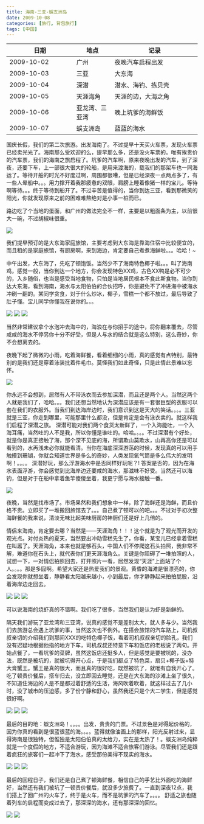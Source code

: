 ```yaml
---
title: 海南-三亚-蜈支洲岛
date: 2009-10-08
categories: [旅行, 背包旅行]
tags: [中国]    
---
```




<!-- Post Thumbnail -->
<table width="100%" border="0" cellspacing="0" cellpadding="0" class="table">
  <thead>
  <tr>
<th width="35%">日期</th>
<th width="20%">地点</th>
<th width="45%">记录</th>
  </tr>
  </thead>
  <tbody>
  <tr>
<td>2009-10-02</td>
<td>广州</td>
<td>夜晚汽车启程出发</td>
  </tr>
  <tr>
<td>2009-10-03</td>
<td>三亚</td>
<td>大东海</td>
  </tr>
  <tr>
<td>2009-10-04</td>
<td>深潜</td>
<td>潜水、海钓、拣贝壳</td>
  </tr>
  <tr>
<td>2009-10-05</td>
<td>天涯海角</td>
<td>天涯的边，大海之角</td>
  </tr>
  <tr>
<td>2009-10-06</td>
<td>亚龙湾、三亚湾</td>
<td>晚上坑爹的海鲜饭</td>
  </tr>
  <tr>
<td>2009-10-07</td>
<td>蜈支洲岛</td>
<td>蓝蓝的海水</td>
  </tr>
  </tbody>
</table>
<!-- Post Full -->



国庆长假，我们的第二次旅游。出发海南了。不过提早十天买火车票，发现火车票已经卖光光了。海南那么受欢迎的么，提早那么多，还是没火车票的。唯有挨贵价的汽车票，我们的海南之旅启程了。坑爹的汽车啊，原来夜晚出发的汽车，到了深夜，还要下车，上一部很大很大的轮船，是用来渡海的，载我们的那架车也一同海运了。等待开船的时光不好度过啊，周围都很嘈，但是已经深夜一点两点多了，有一些人晕船中。。。用力撑开着我那疲惫的双眼，肩膀上睡着像猪一样的宝儿。等待啊等待。。。终于等待到船开了。不过辛苦是值得的，当你到达三亚，看到那微笑的阳光，你就发现原来之前的困难难熬绝对是小事一桩而已。


路边吃了个当地的蛋面，和广州的做法完全不一样，主要是以粗面条为主，以前很大一碗，不过胡椒味很重。

![](/portfolio/2009_10/fullsize/sightcorner-1.jpg)

我们提早预订的是大东海家庭旅馆，主要考虑到大东海是靠海住宿中比较便宜的，而且租的是家庭旅馆，有厨房啊，来到海边，肯定要自己煮煮海鲜啦。。。哈哈！~


中午出发，大东海了，先吃了顿饱饭。当然少不了海南特色椰子啦。。。叫了海南鸡，感觉一般，当你到达一个地方，你会发现特色XX鸡，古色XX鸭是必不可少的，入乡随俗，也当是感受当地食物，只怕是当地居民根本不食此斯食物。当你到达大东海，看到海南，海水与太阳伯伯的合伙招呼，你是避免不了冲进海中被海水冲刷一翻的。某同学贪食，对于什么炒冰，椰子，雪糕一个都不放过，最后导致了肚子懂。宝儿同学你懂我在说你的。。。

![](/portfolio/2009_10/fullsize/sightcorner-2.jpg)
![](/portfolio/2009_10/fullsize/sightcorner-3.jpg)
![](/portfolio/2009_10/fullsize/sightcorner-4.jpg)

当然非常建议拿个水泡冲去海中的，海浪在与你招手的途中，将你翻来覆去，尽管咸咸的海水不停另你十分不好受，但是人与水的结合就是这么特别，这么奇妙，你不会想离去的。


夜晚下起了微微的小雨，吃着海鲜餐，看着细细的小雨，真的感觉有点特别，最特别的是我们还是穿着泳装批着件毛巾。莫怪我们如此奇怪，只是此情此景难以忘怀。

![](/portfolio/2009_10/fullsize/sightcorner-6.jpg)

你永远不会想到，居然有人不带泳衣而去参加深潜，而且还是两个人。当然这两个人就是我们了，哈哈。。。我们还想当然地认为深潜应该是有一套很巨型的衣服可以套在我们的衣服外。当我们到达海岸边时，我们意识到这是天大的笑话。。。。三亚就是三亚，你走到哪里，可能那里什么都没，但是肯定是会有泳衣卖的。就这样我们启程了深潜之旅。
深潜可能对我们两个食货太新鲜了，一个入海能吐，一个入海耳痛，当然吐的人不是我，所以你懂是谁吐的。哈哈。。。。不过深潜有个好处，就是你是真正接触了海，那个深不见底的海，所谓欺山莫欺水，山再高你还是可以看到的，水再浅未必你就能看清。当你在海底深深游荡的时候，发现真的可以用手触摸到珊瑚，你就会知道世界是多么的奇妙，人类发现氧气筒是多么伟大的发明啊！。。。。
深潜好玩，那么浮游海水中是否同样好玩呢？! 答案是否的，因为在海水表面浮游，你会感觉到比海岸边还要咸的海水，那滋味不好受。当然还可以海钓，但是对于在船中拿着鱼竿傻傻坐着，我更宁愿与海水接触一番。

![](/portfolio/2009_10/fullsize/sightcorner-8.jpg)

夜晚，当然是找市场了。市场果然和我们想象中一样，除了海鲜还是海鲜，而且价格不贵。立即买了一堆搬回旅馆去了。。。自己煮了顿可以的吧。。。不过对于初次整海鲜餐的我来说，清淡无味比起美味厨房的神厨们还是好上几倍的。


情侣来海南，肯定要去哪？当然是——天涯海角！！！这个就是为了观光而开发的观光点。对付炎热的夏天，当然要出冲动雪糕先生了，你看，某宝儿已经拿着雪糕在叫嚣了。天涯海角，本来也就是够石头，中国人们不停爬这石头拍照，我非常不解，难道你在石头上，就代表你们更天涯海角么。关键是你阻碍了一堆拍照的人，试想一下，一对情侣拍照回去，打开照片一看，居然发现“天涯”上面站了个人。。。。那是多囧啊。希望大家还是热爱我们的景观。黄昏的海滩是很漂亮的，你会发现你就想坐着，静静看太阳越来越小，小到最后，你才静静起来拍拍屁股，沿着海岸边走回去。

![](/portfolio/2009_10/fullsize/sightcorner-16.jpg)
![](/portfolio/2009_10/fullsize/sightcorner-19.jpg)
![](/portfolio/2009_10/fullsize/sightcorner-21.jpg)

可以说海南的烧虾真的不错啊。我们吃了很多，当然我们是认为虾是新鲜的。


隔天我们游玩了亚龙湾和三亚湾，说真的感觉不是差别太大，就人多与少。当然我们去旅游总会遇上坑爹的事，当然这次也不例外。在搭会旅馆的汽车路上，司机叔叔亲切的介绍我们到那间XXX的吃特色椰子饭，看着司机叔叔亲切的脸孔，我们没有迟疑地根据他指的地方下车，司机叔叔还特意下车和饭店的老板说了两句。开始点餐了，一看坑爹的菜牌，虽然这饭店还挺多人，但是感觉是要被坑的，没办法，既然是被坑的，就被坑得开心点，于是我们都点了特色菜，扇贝+椰子饭+特大膏蟹王。蟹王是真的很大，而且真的很好吃，既然被坑了，就唯有自我开心了。
吃了顿贵价餐后，搭车归去，没立即回去睡觉，还是在大东海的沙滩上坐了很久，不知道住海边的人是不是都过着舒适的生活，海风吹着吹着，就这样过去了几小时，没了城市的压迫感，多了份宁静和舒心，虽然我还只是个大二学生，但是感觉很好啊。

![](/portfolio/2009_10/fullsize/sightcorner-23.jpg)
![](/portfolio/2009_10/fullsize/sightcorner-24.jpg)
![](/portfolio/2009_10/fullsize/sightcorner-25.jpg)

最后的目的地：蜈支洲岛！。。。。出发，贵贵的门票。不过景色是对得起价格的，因为你真的看到是很蓝很蓝的海。。。。蓝得就像油画上的那样，阳光反射过来，显得海南是很独特，但惟独是太阳伯伯真的太给力，实在是太热了！。蜈支洲岛纯粹就是一个度假的地方，不适合游玩，因为海滩不适合旅客们游泳。尽管我们还是跟着疯狂的旅客们一起冲下了海水，感受那份美得不现实的海水。

![](/portfolio/2009_10/fullsize/sightcorner-35.jpg)
![](/portfolio/2009_10/fullsize/sightcorner-32.jpg)
![](/portfolio/2009_10/fullsize/sightcorner-33.jpg)

最后的回程日子，我们还是自己煮了顿海鲜餐，相信自己的手艺比外面吃的海鲜好，当然还有我们被坑了一顿贵价餐后，就没多少旅费了。一直到深夜12点，我们搭上了回广州的火车了，终于是火车，而不是坑爹的汽车了。。。。
舒适之旅也随着列车的启程而变成过去了，那深深的海水，还有那深深的回忆。

![](/portfolio/2009_10/fullsize/sightcorner-37.jpg)
![](/portfolio/2009_10/fullsize/sightcorner-40.jpg)
